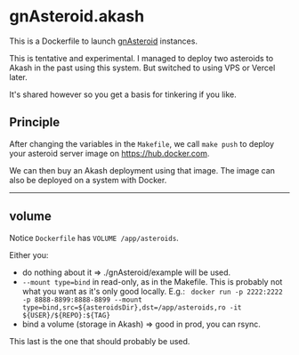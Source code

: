 # gnAsteroid.akash

This is a Dockerfile to launch [gnAsteroid](https://github.com/gnAsteroid/gnAsteroid) instances.

This is tentative and experimental. I managed to deploy two asteroids to Akash in the past using this system. But switched to using VPS or Vercel later. 

It's shared however so you get a basis for tinkering if you like.

## Principle

After changing the variables in the `Makefile`, we call `make push` to deploy your asteroid server 
image on https://hub.docker.com. 

We can then buy an Akash deployment using that image. The image can also be deployed 
on a system with Docker.

---

## volume

Notice `Dockerfile` has `VOLUME /app/asteroids`.

Either you:
* do nothing about it => ./gnAsteroid/example will be used.
* `--mount type=bind` in read-only, as in the Makefile. This is probably not what you want as it's only good locally. E.g.: ` docker run -p 2222:2222 -p 8888-8899:8888-8899 --mount type=bind,src=${asteroidsDir},dst=/app/asteroids,ro -it ${USER}/${REPO}:${TAG}`
* bind a volume (storage in Akash) => good in prod, you can rsync.

This last is the one that should probably be used.
